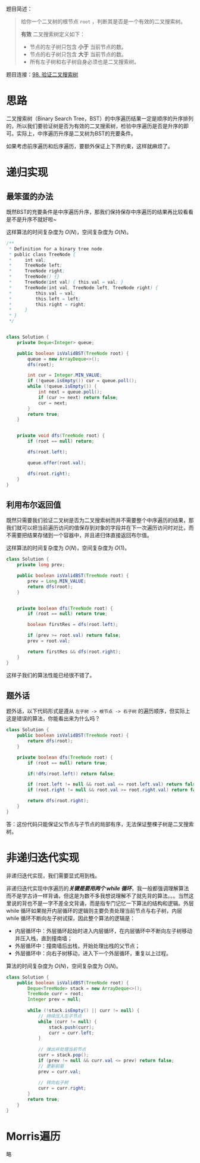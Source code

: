 题目简述：

> 给你一个二叉树的根节点 `root` ，判断其是否是一个有效的二叉搜索树。
>
> **有效** 二叉搜索树定义如下：
>
> - 节点的左子树只包含 **小于** 当前节点的数。
> - 节点的右子树只包含 **大于** 当前节点的数。
> - 所有左子树和右子树自身必须也是二叉搜索树。

题目连接：[98. 验证二叉搜索树](https://leetcode.cn/problems/validate-binary-search-tree/)

# 思路

二叉搜索树（Binary Search Tree，BST）的中序遍历结果一定是顺序的升序排列的，所以我们要验证树是否为有效的二叉搜索树，检验中序遍历是否是升序的即可。实际上，中序遍历升序是二叉树为BST的充要条件。

如果考虑前序遍历和后序遍历，要额外保证上下界约束，这样就麻烦了。

# 递归实现

## 最笨蛋的办法

既然BST的充要条件是中序遍历升序，那我们保持保存中序遍历的结果再比较看看是不是升序不就好啦~

这样算法的时间复杂度为 $O(N)$，空间复杂度为 $O(N)$。

```java
/**
 * Definition for a binary tree node.
 * public class TreeNode {
 *     int val;
 *     TreeNode left;
 *     TreeNode right;
 *     TreeNode() {}
 *     TreeNode(int val) { this.val = val; }
 *     TreeNode(int val, TreeNode left, TreeNode right) {
 *         this.val = val;
 *         this.left = left;
 *         this.right = right;
 *     }
 * }
 */


class Solution {
    private Deque<Integer> queue;

    public boolean isValidBST(TreeNode root) {
        queue = new ArrayDeque<>();
        dfs(root);

        int cur = Integer.MIN_VALUE;
        if (!queue.isEmpty()) cur = queue.poll();
        while (!queue.isEmpty()) {
            int next = queue.poll();
            if (cur >= next) return false;
            cur = next;
        }
        return true;
    }


    private void dfs(TreeNode root) {
        if (root == null) return;

        dfs(root.left);

        queue.offer(root.val);

        dfs(root.right);
    }
}
```

## 利用布尔返回值

既然只需要我们验证二叉树是否为二叉搜索树而并不需要整个中序遍历的结果，那我们就可以把当前遍历访问的值保存到对象的字段并在下一次遍历访问时对比，而不需要把结果存储到一个容器中，并且递归体直接返回布尔值。

这样算法的时间复杂度为 $O(N)$，空间复杂度为 $O(1)$。

```java
class Solution {
    private long prev;

    public boolean isValidBST(TreeNode root) {
        prev = Long.MIN_VALUE;
        return dfs(root);
    }


    private boolean dfs(TreeNode root) {
        if (root == null) return true;

        boolean firstRes = dfs(root.left);

        if (prev >= root.val) return false;
        prev = root.val;

        return firstRes && dfs(root.right);
    }
}
```

这样子我们的算法性能已经很不错了。

## 题外话

题外话，以下代码形式是遵从 `左子树 -> 根节点 -> 右子树` 的遍历顺序，但实际上这是错误的算法，你能看出来为什么吗？

```java
class Solution {
    public boolean isValidBST(TreeNode root) {
        return dfs(root);
    }

    private boolean dfs(TreeNode root) {
        if (root == null) return true;

        if(!dfs(root.left)) return false;

        if (root.left != null && root.val <= root.left.val) return false;
        if (root.right != null && root.val >= root.right.val) return false;

        return dfs(root.right);
    }
}
```

答：这份代码只能保证父节点与子节点的局部有序，无法保证整棵子树是二叉搜索树。

# 非递归迭代实现

非递归迭代实现，我们需要显式用到栈。

非递归迭代实现中序遍历的***关键是要用两个 while 循环***，我一般都强调理解算法而不是学古诗一样背诵，但这是为数不多我想说理解不了就先背的算法。。。当然这里说的背也不是一字不差全文背诵，而是指专门记忆一下算法的结构和逻辑。外层 while 循环如果抛开内层循环的逻辑则主要负责处理当前节点与右子树，内层 while 循环不断向左子树试探，因此整个算法的逻辑是：

- 内层循环中：外层循环起始时进入内层循环，在内层循环中不断向左子树移动并压入栈，直到撞南墙；
- 外层循环中：撞南墙后出栈，开始处理出栈的父节点；
- 外层循环中：向右子树移动，进入下一个外层循环，重复以上过程。

算法的时间复杂度为 $O(N)$，空间复杂度为 $O(N)$。

```java
class Solution {
    public boolean isValidBST(TreeNode root) {
        Deque<TreeNode> stack = new ArrayDeque<>();
        TreeNode curr = root;
        Integer prev = null;
        
        while (!stack.isEmpty() || curr != null) {
            // 持续压入左子节点
            while (curr != null) {
                stack.push(curr);
                curr = curr.left;
            }
            
            // 弹出并处理当前节点
            curr = stack.pop();
            if (prev != null && curr.val <= prev) return false;
            // 更新前驱
            prev = curr.val;
            
            // 转向右子树
            curr = curr.right;
        }
        return true;
    }
}
```

# Morris遍历

略